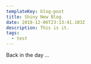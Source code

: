 ```yaml
---
templateKey: blog-post
title: Shiny New Blog
date: 2018-12-06T23:13:41.103Z
description: This is it.
tags:
  - test
---
```

Back in the day ...
